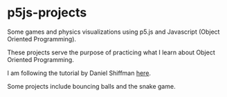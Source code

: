 # p5js-projects
Some games and physics visualizations using p5.js and Javascript (Object Oriented Programming).

These projects serve the purpose of practicing what I learn about Object Oriented Programming.

I am following the tutorial by Daniel Shiffman [here](https://www.youtube.com/playlist?list=PLRqwX-V7Uu6Zy51Q-x9tMWIv9cueOFTFA).

Some projects include bouncing balls and the snake game.
